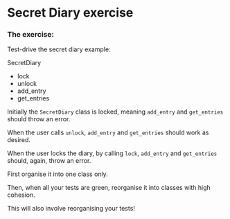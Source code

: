 # Secret Diary exercise
### The exercise:  
Test-drive the secret diary example:

SecretDiary  
  - lock
  - unlock
  - add_entry
  - get_entries

Initially the `SecretDiary` class is locked, meaning `add_entry` and `get_entries` should throw an error.  
  
When the user calls `unlock`, `add_entry` and `get_entries` should work as desired.  
  
When the user locks the diary, by calling `lock`, `add_entry` and `get_entries` should, again, throw an error.  
  
First organise it into one class only.  
  
Then, when all your tests are green, reorganise it into classes with high cohesion.  
  
This will also involve reorganising your tests!  